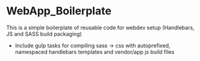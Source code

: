 # WebApp_Boilerplate
This is a simple boilerplate of reusable code for webdev setup (Handlebars, JS and SASS build packaging)

- Include gulp tasks for compiling sass -> css with autoprefixed, namespaced handlebars templates and vendor/app js build files
